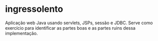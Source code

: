 # ingressolento
Aplicação web Java usando servlets, JSPs, sessão e JDBC. Serve como
exercício para identificar as partes boas e as partes ruins
dessa implementação.
